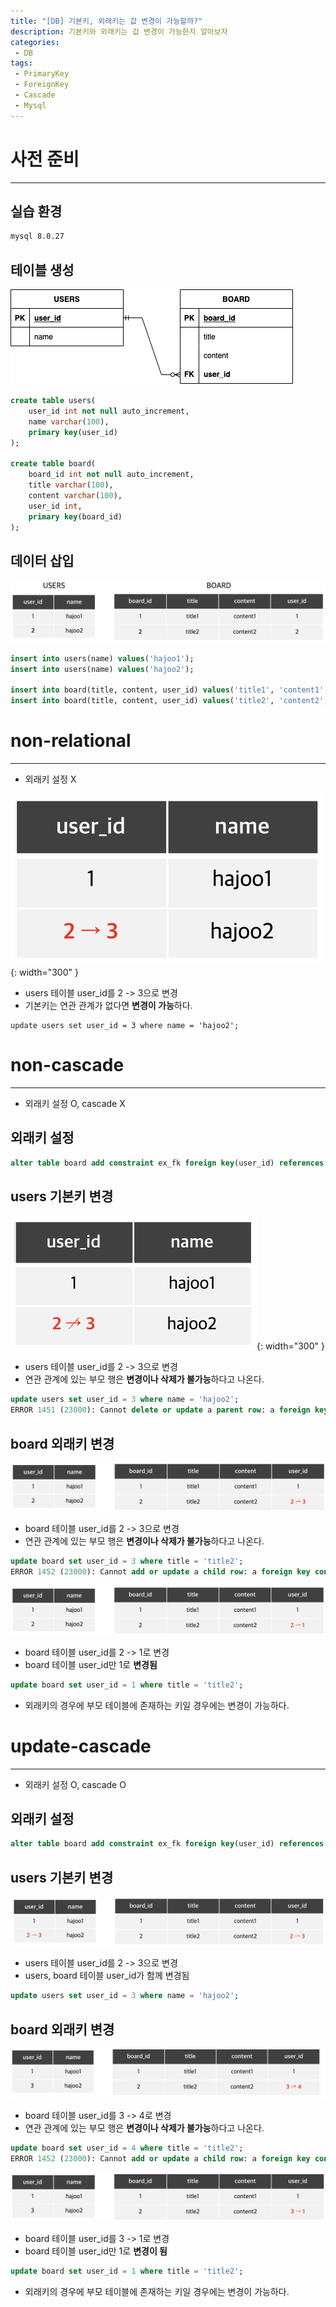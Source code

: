 ```yaml
---
title: "[DB] 기본키, 외래키는 값 변경이 가능할까?"
description: 기본키와 외래키는 값 변경이 가능한지 알아보자
categories:
 - DB
tags:
 - PrimaryKey
 - ForeignKey
 - Cascade
 - Mysql
---
```


# 사전 준비

<hr>

## 실습 환경

```bash
mysql 8.0.27
```

## 테이블 생성

![exERD](/assets/postImages/PrimaryForeignKeyUpdate/exERD.png)

```sql
create table users(
    user_id int not null auto_increment,
    name varchar(100),
    primary key(user_id)
);

create table board(
    board_id int not null auto_increment,
    title varchar(100),
    content varchar(100),
    user_id int,
    primary key(board_id)
);
```

## 데이터 삽입

![exTableData](/assets/postImages/PrimaryForeignKeyUpdate/exTableData.png)

```sql
insert into users(name) values('hajoo1');
insert into users(name) values('hajoo2');

insert into board(title, content, user_id) values('title1', 'content1', 1);
insert into board(title, content, user_id) values('title2', 'content2', 2);
```

# non-relational

<hr>

- 외래키 설정 X

![usersUpdate3](/assets/postImages/PrimaryForeignKeyUpdate/usersUpdate3.png){: width="300" }

- users 테이블 user_id를 2 -> 3으로 변경
- 기본키는 연관 관계가 없다면 **변경이 가능**하다.

```
update users set user_id = 3 where name = 'hajoo2';
```

# non-cascade

<hr>

- 외래키 설정 O, cascade X

## 외래키 설정

```sql
alter table board add constraint ex_fk foreign key(user_id) references users(user_id);
```

## users 기본키 변경

![userUpdate](/assets/postImages/PrimaryForeignKeyUpdate/usersUpdate.png){: width="300" }

- users 테이블 user_id를 2 -> 3으로 변경
- 연관 관계에 있는 부모 행은 **변경이나 삭제가 불가능**하다고 나온다.

```sql
update users set user_id = 3 where name = 'hajoo2';
ERROR 1451 (23000): Cannot delete or update a parent row: a foreign key constraint fails (`test`.`board`, CONSTRAINT `ex_fk` FOREIGN KEY (`user_id`) REFERENCES `users` (`user_id`))
```

## board 외래키 변경

![boardUpdate](/assets/postImages/PrimaryForeignKeyUpdate/boardUpdate.png)

- board 테이블 user_id를 2 -> 3으로 변경
- 연관 관계에 있는 부모 행은 **변경이나 삭제가 불가능**하다고 나온다.

```sql
update board set user_id = 3 where title = 'title2';
ERROR 1452 (23000): Cannot add or update a child row: a foreign key constraint fails (`test`.`board`, CONSTRAINT `ex_fk` FOREIGN KEY (`user_id`) REFERENCES `users` (`user_id`))
```

![boardUpdate4](/assets/postImages/PrimaryForeignKeyUpdate/boardUpdate4.png)

- board 테이블 user_id를 2 -> 1로 변경
- board 테이블 user_id만 1로 **변경됨**

```sql
update board set user_id = 1 where title = 'title2';
```

- 외래키의 경우에 부모 테이블에 존재하는 키일 경우에는 변경이 가능하다.

# update-cascade

<hr>

- 외래키 설정 O, cascade O

## 외래키 설정

```sql
alter table board add constraint ex_fk foreign key(user_id) references users(user_id) on update cascade;
```

## users 기본키 변경

![usersUpdate2](/assets/postImages/PrimaryForeignKeyUpdate/usersUpdate2.png)

- users 테이블 user_id를 2 -> 3으로 변경
- users, board 테이블 user_id가 함께 변경됨

```sql
update users set user_id = 3 where name = 'hajoo2';
```

## board 외래키 변경

![boardUpdate2](/assets/postImages/PrimaryForeignKeyUpdate/boardUpdate2.png)

- board 테이블 user_id를 3 -> 4로 변경
- 연관 관계에 있는 부모 행은 **변경이나 삭제가 불가능**하다고 나온다.

```sql
update board set user_id = 4 where title = 'title2';
ERROR 1452 (23000): Cannot add or update a child row: a foreign key constraint fails (`test`.`board`, CONSTRAINT `ex_fk` FOREIGN KEY (`user_id`) REFERENCES `users` (`user_id`) ON UPDATE CASCADE)
```

![boardUpdate3](/assets/postImages/PrimaryForeignKeyUpdate/boardUpdate3.png)

- board 테이블 user_id를 3 -> 1로 변경
- board 테이블 user_id만 1로 **변경이 됨**

```sql
update board set user_id = 1 where title = 'title2';
```

- 외래키의 경우에 부모 테이블에 존재하는 키일 경우에는 변경이 가능하다.